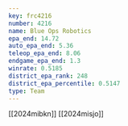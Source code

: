 ```yaml
---
key: frc4216
number: 4216
name: Blue Ops Robotics
epa_end: 14.72
auto_epa_end: 5.36
teleop_epa_end: 8.06
endgame_epa_end: 1.3
winrate: 0.5185
district_epa_rank: 248
district_epa_percentile: 0.5147
type: Team
---
```

[[2024mibkn]]
[[2024misjo]]
